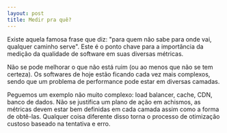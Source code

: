 ```yaml
---
layout: post
title: Medir pra quê?
---
```

Existe aquela famosa frase que diz: "para quem não sabe para onde vai, qualquer caminho serve".
Este é o ponto chave para a importância da medição da qualidade de software em suas diversas métricas.

Não se pode melhorar o que não está ruim (ou ao menos que não se tem certeza). Os softwares de hoje estão ficando cada vez mais complexos, sendo que um problema de performance pode estar em diversas camadas.

Peguemos um exemplo não muito complexo: load balancer, cache, CDN, banco de dados. Não se justifica um plano de ação em achismos, as métricas devem estar bem definidas em cada camada assim como a forma de obtê-las. Qualquer coisa diferente disso torna o processo de otimização custoso baseado na tentativa e erro.
